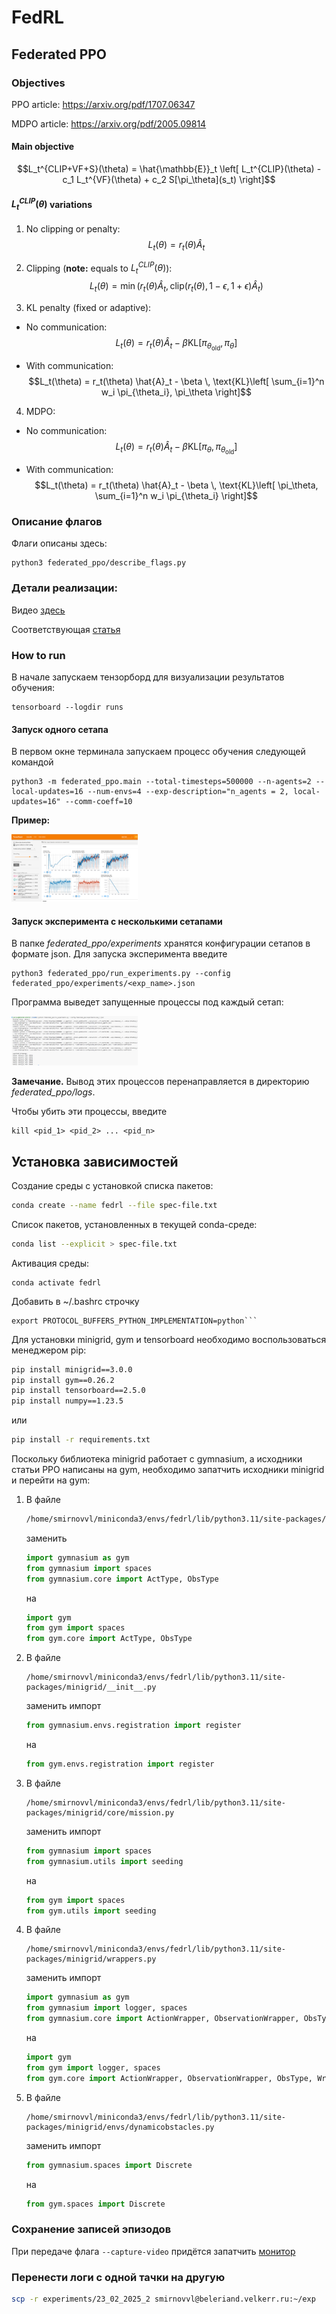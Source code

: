 # FedRL

## Federated PPO

### Objectives

PPO article: https://arxiv.org/pdf/1707.06347

MDPO article: https://arxiv.org/pdf/2005.09814

#### Main objective
$$L_t^{CLIP+VF+S}(\theta) = \hat{\mathbb{E}}_t \left[ L_t^{CLIP}(\theta) - c_1 L_t^{VF}(\theta) + c_2 S[\pi_\theta](s_t) \right]$$

#### $L_t^{CLIP}(\theta)$ variations

1. No clipping or penalty:
$$L_t(\theta) = r_t(\theta)\hat{A}_t$$

2. Clipping (**note:** equals to $L_t^{CLIP}(\theta)$):
$$L_t(\theta) = \min\left(r_t(\theta)\hat{A}_t, \text{clip}(r_t(\theta), 1 - \epsilon, 1 + \epsilon)\hat{A}_t\right)$$

3. KL penalty (fixed or adaptive):

- No communication:
$$L_t(\theta) = r_t(\theta)\hat{A}_t - \beta \text{KL}[\pi_{\theta_{\text{old}}}, \pi_\theta]$$

- With communication:
$$L_t(\theta) = r_t(\theta) \hat{A}_t - \beta \, \text{KL}\left[ \sum_{i=1}^n w_i \pi_{\theta_i}, \pi_\theta \right]$$


4. MDPO:

- No communication:
$$L_t(\theta) = r_t(\theta)\hat{A}_t - \beta \text{KL}[\pi_\theta, \pi_{\theta_{\text{old}}}]$$

- With communication:
$$L_t(\theta) = r_t(\theta) \hat{A}_t - \beta \, \text{KL}\left[ \pi_\theta, \sum_{i=1}^n w_i \pi_{\theta_i} \right]$$


### Описание флагов

Флаги описаны здесь:
```
python3 federated_ppo/describe_flags.py
```

### Детали реализации:

Видео [здесь](https://www.youtube.com/watch?v=MEt6rrxH8W4&ab_channel=Weights%26Biases)

Соответствующая [статья](https://iclr-blog-track.github.io/2022/03/25/ppo-implementation-details/)


### How to run

В начале запускаем тензорборд для визуализации результатов обучения:

```
tensorboard --logdir runs
```

#### Запуск одного сетапа

В первом окне терминала запускаем процесс обучения следующей командой

```
python3 -m federated_ppo.main --total-timesteps=500000 --n-agents=2 --local-updates=16 --num-envs=4 --exp-description="n_agents = 2, local-updates=16" --comm-coeff=10
```

**Пример:**

<img src="img/tb_example.png" width=40%>

#### Запуск эксперимента с несколькими сетапами

В папке *federated_ppo/experiments* хранятся конфигурации сетапов в формате json. Для запуска эксперимента введите

```
python3 federated_ppo/run_experiments.py --config federated_ppo/experiments/<exp_name>.json
```

Программа выведет запущенные процессы под каждый сетап:

<img src="img/run_experiments/script_output.png" width="40%">

**Замечание.** Вывод этих процессов перенаправляется в директорию *federated_ppo/logs*.

Чтобы убить эти процессы, введите

```
kill <pid_1> <pid_2> ... <pid_n>
```

## Установка зависимостей
Создание среды с установкой списка пакетов:
```sh
conda create --name fedrl --file spec-file.txt
```

Список пакетов, установленных в текущей conda-среде:
```sh
conda list --explicit > spec-file.txt
```

Активация среды:
```
conda activate fedrl
```

Добавить в ~/.bashrc строчку
```
export PROTOCOL_BUFFERS_PYTHON_IMPLEMENTATION=python```
```

Для установки minigrid, gym и tensorboard необходимо воспользоваться менеджером pip:
```sh
pip install minigrid==3.0.0
pip install gym==0.26.2
pip install tensorboard==2.5.0
pip install numpy==1.23.5
```
или
```sh
pip install -r requirements.txt
```

Поскольку библиотека minigrid работает с gymnasium, а исходники статьи PPO написаны на gym, необходимо запатчить исходники minigrid и перейти на gym:

1.  В файле
    ```sh
    /home/smirnovvl/miniconda3/envs/fedrl/lib/python3.11/site-packages/minigrid/minigrid_env.py
    ```

    заменить

    ```python
    import gymnasium as gym
    from gymnasium import spaces
    from gymnasium.core import ActType, ObsType
    ```

    на

    ```python
    import gym
    from gym import spaces
    from gym.core import ActType, ObsType
    ```

2.  В файле
    ```
    /home/smirnovvl/miniconda3/envs/fedrl/lib/python3.11/site-packages/minigrid/__init__.py
    ```

    заменить импорт

    ```python
    from gymnasium.envs.registration import register
    ```

    на

    ```python
    from gym.envs.registration import register
    ```

3.  В файле
    ```
    /home/smirnovvl/miniconda3/envs/fedrl/lib/python3.11/site-packages/minigrid/core/mission.py
    ```

    заменить импорт

    ```python
    from gymnasium import spaces
    from gymnasium.utils import seeding
    ```

    на

    ```python
    from gym import spaces
    from gym.utils import seeding
    ```

4.  В файле

    ```
    /home/smirnovvl/miniconda3/envs/fedrl/lib/python3.11/site-packages/minigrid/wrappers.py
    ```

    заменить импорт

    ```python
    import gymnasium as gym
    from gymnasium import logger, spaces
    from gymnasium.core import ActionWrapper, ObservationWrapper, ObsType, Wrapper
    ```

    на

    ```python
    import gym
    from gym import logger, spaces
    from gym.core import ActionWrapper, ObservationWrapper, ObsType, Wrapper
    ```

5.  В файле

    ```
    /home/smirnovvl/miniconda3/envs/fedrl/lib/python3.11/site-packages/minigrid/envs/dynamicobstacles.py
    ```

    заменить импорт

    ```python
    from gymnasium.spaces import Discrete
    ```

    на

    ```python
    from gym.spaces import Discrete
    ```

### Сохранение записей эпизодов

При передаче флага ```--capture-video``` придётся запатчить [монитор](/home/smirnov/FedRL/patches/site-packages/wandb/integration/gym/__init__.py)

### Перенести логи с одной тачки на другую

```sh
scp -r experiments/23_02_2025_2 smirnovvl@beleriand.velkerr.ru:~/exp
```